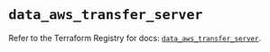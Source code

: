 # `data_aws_transfer_server`

Refer to the Terraform Registry for docs: [`data_aws_transfer_server`](https://registry.terraform.io/providers/hashicorp/aws/6.9.0/docs/data-sources/transfer_server).
